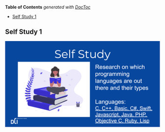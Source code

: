 <!-- START doctoc generated TOC please keep comment here to allow auto update -->
<!-- DON'T EDIT THIS SECTION, INSTEAD RE-RUN doctoc TO UPDATE -->
**Table of Contents**  *generated with [DocToc](https://github.com/thlorenz/doctoc)*

- [Self Study 1](#self-study-1)

<!-- END doctoc generated TOC please keep comment here to allow auto update -->

## Self Study 1

![Self-Study](./self-study.png)
